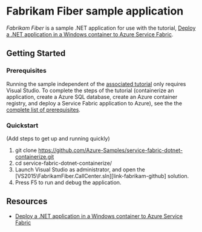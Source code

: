 # Fabrikam Fiber sample application

*Fabrikam Fiber* is a sample .NET application for use with the tutorial, [Deploy a .NET application in a Windows container to Azure Service Fabric](https://docs.microsoft.com/en-us/azure/service-fabric/service-fabric-host-app-in-a-container).

## Getting Started

### Prerequisites

Running the sample independent of the [associated tutorial](https://docs.microsoft.com/en-us/azure/service-fabric/service-fabric-host-app-in-a-container) only requires Visual Studio. To complete the steps of the tutorial (containerize an application, create a Azure SQL database, create an Azure container registry, and deploy a Service Fabric application to Azure), see the the [complete list of prerequisites](https://docs.microsoft.com/en-us/azure/service-fabric/service-fabric-host-app-in-a-container#prerequisites).

### Quickstart
(Add steps to get up and running quickly)

1. git clone https://github.com/Azure-Samples/service-fabric-dotnet-containerize.git
2. cd service-fabric-dotnet-containerize/
3. Launch Visual Studio as administrator, and open the [VS2015\FabrikamFiber.CallCenter.sln][link-fabrikam-github] solution.
4. Press F5 to run and debug the application.

## Resources

- [Deploy a .NET application in a Windows container to Azure Service Fabric](https://docs.microsoft.com/en-us/azure/service-fabric/service-fabric-host-app-in-a-container)
